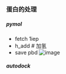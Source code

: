 ### 蛋白的处理

##### pymol
- fetch 1iep
- h_add  # 加氢
- save pbd
![image](https://user-images.githubusercontent.com/41554601/219828048-8b2093ae-d722-47b1-8cbe-627d78f7f474.png)

##### autodock

